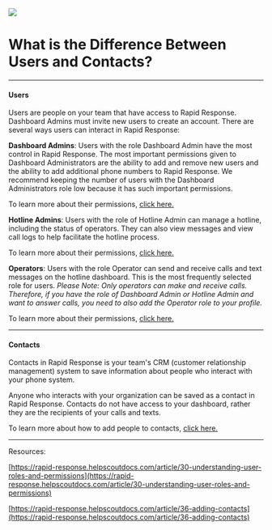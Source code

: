 ![](https://s3.amazonaws.com/helpscout.net/docs/assets/5ed94c0604286306f804acfb/images/5f9af8b6cff47e00160b4d35/file-CGlYZhtmX9.png)


# What is the Difference Between Users and Contacts?

***

#### Users

Users are people on your team that have access to Rapid Response. Dashboard Admins must invite new users to create an account. There are several ways users can interact in Rapid Response:

**Dashboard Admins**: Users with the role Dashboard Admin have the most control in Rapid Response. The most important permissions given to Dashboard Administrators are the ability to add and remove new users and the ability to add additional phone numbers to Rapid Response. We recommend keeping the number of users with the Dashboard Administrators role low because it has such important permissions.

To learn more about their permissions,  [click here.](https://rapid-response.helpscoutdocs.com/article/30-understanding-user-roles-and-permissions)

**Hotline Admins**: Users with the role of Hotline Admin can manage a hotline, including the status of operators. They can also view messages and view call logs to help facilitate the hotline process.

To learn more about their permissions,  [click here.](https://rapid-response.helpscoutdocs.com/article/30-understanding-user-roles-and-permissions)

**Operators**: Users with the role Operator can send and receive calls and text messages on the hotline dashboard. This is the most frequently selected role for users. _Please Note: Only operators can make and receive calls. Therefore, if you have the role of Dashboard Admin or Hotline Admin and want to answer calls, you need to also add the Operator role to your profile._

To learn more about their permissions,  [click here.](https://rapid-response.helpscoutdocs.com/article/30-understanding-user-roles-and-permissions)

***

#### Contacts

Contacts in Rapid Response is your team's CRM (customer relationship management) system to save information about people who interact with your phone system.

Anyone who interacts with your organization can be saved as a contact in Rapid Response. Contacts do not have access to your dashboard, rather they are the recipients of your calls and texts.

To learn more about how to add people to contacts, [click here.](https://rapid-response.helpscoutdocs.com/article/36-adding-contacts)

***

Resources:

[https://rapid-response.helpscoutdocs.com/article/30-understanding-user-roles-and-permissions](https://rapid-response.helpscoutdocs.com/article/30-understanding-user-roles-and-permissions)

[https://rapid-response.helpscoutdocs.com/article/36-adding-contacts](https://rapid-response.helpscoutdocs.com/article/36-adding-contacts)
